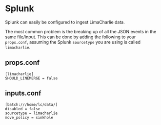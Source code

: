 # Splunk

Splunk can easily be configured to ingest LimaCharlie data.

The most common problem is the breaking up of all the JSON events in the same file/input.
This can be done by adding the following to your `props.conf`, assuming the Splunk `sourcetype` you are using is called `limacharlie`.

## props.conf
```
[limacharlie]
SHOULD_LINEMERGE = false
```

## inputs.conf
```
[batch:///home/lc/data/]
disabled = false
sourcetype = limacharlie
move_policy = sinkhole
```